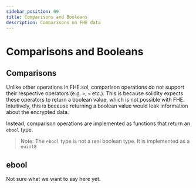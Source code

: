 ```yaml
---
sidebar_position: 99
title: Comparisons and Booleans
description: Comparisons on FHE data 
---
```


# Comparisons and Booleans

## Comparisons

Unlike other operations in FHE.sol, comparison operations do not support their respective operators (e.g. `>`, `<` etc.). 
This is because solidity expects these operators to return a boolean value, which is not possible with FHE. Intuitively, this is because returning a boolean value would leak information about the encrypted data.

Instead, comparison operations are implemented as functions that return an `ebool` type. 

> Note: The `ebool` type is not a real boolean type. It is implemented as a `euint8`

## ebool

Not sure what we want to say here yet.
